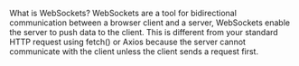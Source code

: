 What is WebSockets?
WebSockets are a tool for bidirectional communication between a browser client and a server, WebSockets enable the server to push data to the client. This is different from your standard HTTP request using fetch() or Axios because the server cannot communicate with the client unless the client sends a request first.
